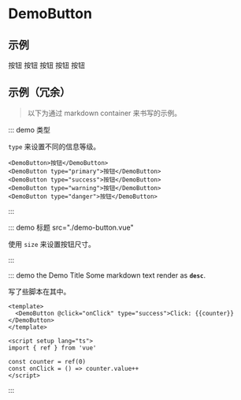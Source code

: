 # DemoButton

## 示例

<Demo title="类型" desc="<code>type</code> 来设置不同的信息等级。">
  <DemoButton>按钮</DemoButton>
  <DemoButton type="primary">按钮</DemoButton>
  <DemoButton type="success">按钮</DemoButton>
  <DemoButton type="warning">按钮</DemoButton>
  <DemoButton type="danger">按钮</DemoButton>
</Demo>

<Demo title="大小" src="./demo-button.vue">
  <template #desc>使用 <code>size</code> 来设置按钮尺寸。</template>
</Demo>

## 示例（冗余）

> 以下为通过 markdown container 来书写的示例。

::: demo 类型

`type` 来设置不同的信息等级。

```vue
<DemoButton>按钮</DemoButton>
<DemoButton type="primary">按钮</DemoButton>
<DemoButton type="success">按钮</DemoButton>
<DemoButton type="warning">按钮</DemoButton>
<DemoButton type="danger">按钮</DemoButton>
```
:::


::: demo 标题 src="./demo-button.vue"

使用 `size` 来设置按钮尺寸。

:::


::: demo the Demo Title
Some markdown text render as **`desc`**.

写了些脚本在其中。

```vue
<template>
  <DemoButton @click="onClick" type="success">Click: {{counter}}</DemoButton>
</template>

<script setup lang="ts">
import { ref } from 'vue'

const counter = ref(0)
const onClick = () => counter.value++
</script>
```
:::
